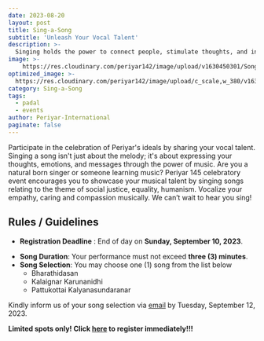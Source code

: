 ```yaml
---
date: 2023-08-20
layout: post
title: Sing-a-Song
subtitle: 'Unleash Your Vocal Talent'
description: >-
  Singing holds the power to connect people, stimulate thoughts, and inspire action.
image: >-
    https://res.cloudinary.com/periyar142/image/upload/v1630450301/Song_ttznts.jpg
optimized_image: >-
  https://res.cloudinary.com/periyar142/image/upload/c_scale,w_380/v1630450301/Song_ttznts.jpg
category: Sing-a-Song
tags:
  - padal
  - events
author: Periyar-International
paginate: false
---
```


Participate in the celebration of Periyar's ideals by sharing your vocal talent. Singing a song isn't just about the melody; it's about expressing your thoughts, emotions, and messages through the power of music.
Are you a natural born singer or someone learning music? Periyar 145 celebratory event encourages you to showcase your musical talent by singing songs relating to the theme of social justice, equality, humanism. Vocalize your empathy, caring and compassion musically. We can’t wait to hear you sing!
 
## Rules / Guidelines

- **Registration Deadline** : End of day on **Sunday, September 10, 2023**.
* **Song Duration**: Your performance must not exceed **three (3) minutes**.
* **Song Selection**: You may choose one (1) song from the list below
  - Bharathidasan
  - Kalaignar Karunanidhi
  - Pattukottai Kalyanasundaranar

Kindly inform us of your song selection via [email](mailto:events@periyarinternational.org) by Tuesday, September 12, 2023.

**Limited spots only! Click [here](/register/) to register immediately!!!**